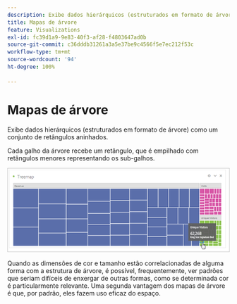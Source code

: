 ```yaml
---
description: Exibe dados hierárquicos (estruturados em formato de árvore) como um conjunto de retângulos aninhados.
title: Mapas de árvore
feature: Visualizations
exl-id: fc39d1a9-9e83-40f3-af28-f4803647ad0b
source-git-commit: c36dddb31261a3a5e37be9c4566f5e7ec212f53c
workflow-type: tm+mt
source-wordcount: '94'
ht-degree: 100%

---
```


# Mapas de árvore

Exibe dados hierárquicos (estruturados em formato de árvore) como um conjunto de retângulos aninhados.

Cada galho da árvore recebe um retângulo, que é empilhado com retângulos menores representando os sub-galhos.

![](assets/treemap.png)

Quando as dimensões de cor e tamanho estão correlacionadas de alguma forma com a estrutura de árvore, é possível, frequentemente, ver padrões que seriam difíceis de enxergar de outras formas, como se determinada cor é particularmente relevante. Uma segunda vantagem dos mapas de árvore é que, por padrão, eles fazem uso eficaz do espaço.

